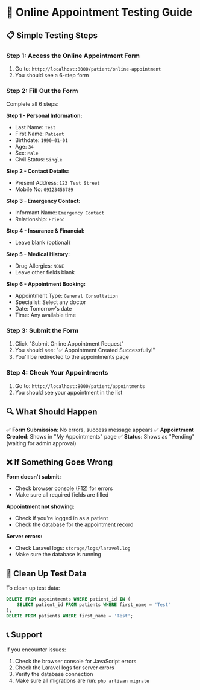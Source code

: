 # 🏥 Online Appointment Testing Guide

## 📋 Simple Testing Steps

### **Step 1: Access the Online Appointment Form**
1. Go to: `http://localhost:8000/patient/online-appointment`
2. You should see a 6-step form

### **Step 2: Fill Out the Form**
Complete all 6 steps:

**Step 1 - Personal Information:**
- Last Name: `Test`
- First Name: `Patient`
- Birthdate: `1990-01-01`
- Age: `34`
- Sex: `Male`
- Civil Status: `Single`

**Step 2 - Contact Details:**
- Present Address: `123 Test Street`
- Mobile No: `09123456789`

**Step 3 - Emergency Contact:**
- Informant Name: `Emergency Contact`
- Relationship: `Friend`

**Step 4 - Insurance & Financial:**
- Leave blank (optional)

**Step 5 - Medical History:**
- Drug Allergies: `NONE`
- Leave other fields blank

**Step 6 - Appointment Booking:**
- Appointment Type: `General Consultation`
- Specialist: Select any doctor
- Date: Tomorrow's date
- Time: Any available time

### **Step 3: Submit the Form**
1. Click "Submit Online Appointment Request"
2. You should see: "✅ Appointment Created Successfully!"
3. You'll be redirected to the appointments page

### **Step 4: Check Your Appointments**
1. Go to: `http://localhost:8000/patient/appointments`
2. You should see your appointment in the list

## 🔍 What Should Happen

✅ **Form Submission**: No errors, success message appears
✅ **Appointment Created**: Shows in "My Appointments" page
✅ **Status**: Shows as "Pending" (waiting for admin approval)

## ❌ If Something Goes Wrong

**Form doesn't submit:**
- Check browser console (F12) for errors
- Make sure all required fields are filled

**Appointment not showing:**
- Check if you're logged in as a patient
- Check the database for the appointment record

**Server errors:**
- Check Laravel logs: `storage/logs/laravel.log`
- Make sure the database is running

## 🧹 Clean Up Test Data

To clean up test data:
```sql
DELETE FROM appointments WHERE patient_id IN (
    SELECT patient_id FROM patients WHERE first_name = 'Test'
);
DELETE FROM patients WHERE first_name = 'Test';
```

## 📞 Support

If you encounter issues:
1. Check the browser console for JavaScript errors
2. Check the Laravel logs for server errors
3. Verify the database connection
4. Make sure all migrations are run: `php artisan migrate`
